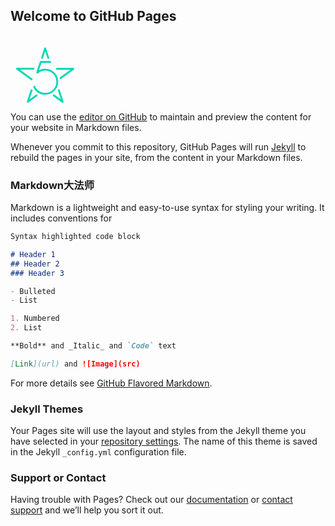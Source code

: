 ## Welcome to GitHub Pages


 <svg version="1.1" id="html5-skill" xmlns="http://www.w3.org/2000/svg" xmlns:xlink="http://www.w3.org/1999/xlink" x="0px" y="0px" width="160px" height="108px" viewBox="0 0 160 108" enable-background="new 0 0 160 108" xml:space="preserve"><g id="star" style="transform-origin: 56.5px 44.5px 0px; transform: translate3d(0px, 0px, 0px);"><path fill="#00D9B3" d="M60.5,37.8c-0.6,0-1.2-0.4-1.4-1l-3.6-11l-3.6,11c-0.3,0.8-1.1,1.2-1.9,1c-0.8-0.3-1.2-1.1-1-1.9l5-15.4
                				c0.2-0.6,0.8-1,1.4-1s1.2,0.4,1.4,1l5,15.4c0.3,0.8-0.2,1.6-1,1.9C60.8,37.8,60.7,37.8,60.5,37.8z"></path><path fill="#00D9B3" d="M80.1,70c-0.5,0-0.9-0.2-1.2-0.6c-0.5-0.7-0.3-1.6,0.3-2.1l16.7-12.1H74.2c-0.8,0-1.5-0.7-1.5-1.5
                				s0.7-1.5,1.5-1.5h26.3c0.7,0,1.2,0.4,1.4,1s0,1.3-0.5,1.7L80.9,69.7C80.7,69.9,80.4,70,80.1,70z"></path><path fill="#00D9B3" d="M27.7,108c-0.3,0-0.6-0.1-0.9-0.3c-0.5-0.4-0.7-1.1-0.5-1.7l6-18.4c0.3-0.8,1.1-1.2,1.9-1
                				c0.8,0.3,1.2,1.1,1,1.9l-4.6,14L40.9,95c0.7-0.5,1.6-0.3,2.1,0.3c0.5,0.7,0.3,1.6-0.3,2.1l-14.1,10.2C28.3,107.9,28,108,27.7,108z
                				"></path><path fill="#00D9B3" d="M83.3,108c-0.3,0-0.6-0.1-0.9-0.3L68.3,97.5C67.7,97,67.5,96,68,95.4c0.5-0.7,1.4-0.8,2.1-0.3l10.4,7.5
                				l-4.6-14c-0.3-0.8,0.2-1.6,1-1.9c0.8-0.3,1.6,0.2,1.9,1l6,18.4c0.2,0.6,0,1.3-0.5,1.7C83.9,107.9,83.6,108,83.3,108z"></path><path fill="#00D9B3" d="M33.8,72.1c-0.3,0-0.6-0.1-0.9-0.3l-23.3-17c-0.5-0.4-0.7-1.1-0.5-1.7c0.2-0.6,0.8-1,1.4-1h26.3
                				c0.8,0,1.5,0.7,1.5,1.5s-0.7,1.5-1.5,1.5H15.1l19.6,14.2c0.7,0.5,0.8,1.4,0.3,2.1C34.8,71.8,34.3,72.1,33.8,72.1z"></path><path fill="#00D9B3" d="M55.5,95.2c-8.1,0-15.7-4.8-19-12.3c-0.3-0.8,0-1.6,0.8-2c0.8-0.3,1.6,0,2,0.8c3,6.7,9.9,10.9,17.3,10.5
                				c9.8-0.6,17.3-9,16.8-18.8c-0.6-9.8-9-17.3-18.8-16.8c-4,0.2-7.7,1.8-10.8,4.4c0,0,0,0,0,0c-0.3,0.3-0.7,0.4-1.2,0.3
                				c-0.6-0.1-1-0.5-1.2-1.1c-0.1-0.3-0.1-0.6,0-0.9c0.1-0.3,5.6-17.1,5.6-17.1c0.2-0.6,0.8-1,1.4-1h15c0.8,0,1.5,0.7,1.5,1.5
                				s-0.7,1.5-1.5,1.5H49.4l-3.8,11.8c2.7-1.5,5.6-2.3,8.8-2.5c11.5-0.6,21.3,8.1,21.9,19.6c0.3,5.5-1.5,10.9-5.2,15
                				c-3.7,4.1-8.8,6.6-14.3,6.9C56.3,95.2,55.9,95.2,55.5,95.2z"></path></g></svg>

You can use the [editor on GitHub](https://github.com/fedwatch/keyden-rental/edit/master/README.md) to maintain and preview the content for your website in Markdown files.

Whenever you commit to this repository, GitHub Pages will run [Jekyll](https://jekyllrb.com/) to rebuild the pages in your site, from the content in your Markdown files.

### Markdown大法师

Markdown is a lightweight and easy-to-use syntax for styling your writing. It includes conventions for

```markdown
Syntax highlighted code block

# Header 1
## Header 2
### Header 3

- Bulleted
- List

1. Numbered
2. List

**Bold** and _Italic_ and `Code` text

[Link](url) and ![Image](src)
```

For more details see [GitHub Flavored Markdown](https://guides.github.com/features/mastering-markdown/).

### Jekyll Themes

Your Pages site will use the layout and styles from the Jekyll theme you have selected in your [repository settings](https://github.com/fedwatch/keyden-rental/settings). The name of this theme is saved in the Jekyll `_config.yml` configuration file.

### Support or Contact

Having trouble with Pages? Check out our [documentation](https://help.github.com/categories/github-pages-basics/) or [contact support](https://github.com/contact) and we’ll help you sort it out.
